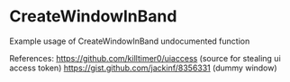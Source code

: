 # CreateWindowInBand
Example usage of CreateWindowInBand undocumented function

References:
https://github.com/killtimer0/uiaccess (source for stealing ui access token)
https://gist.github.com/jackinf/8356331 (dummy window)
